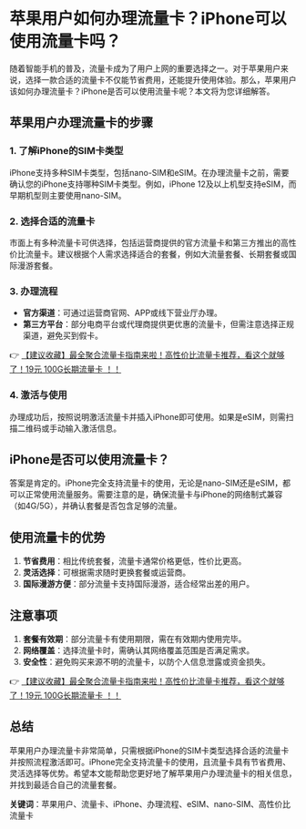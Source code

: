 # 苹果用户如何办理流量卡？iPhone可以使用流量卡吗？

随着智能手机的普及，流量卡成为了用户上网的重要选择之一。对于苹果用户来说，选择一款合适的流量卡不仅能节省费用，还能提升使用体验。那么，苹果用户该如何办理流量卡？iPhone是否可以使用流量卡呢？本文将为您详细解答。

## 苹果用户办理流量卡的步骤

### 1. 了解iPhone的SIM卡类型
iPhone支持多种SIM卡类型，包括nano-SIM和eSIM。在办理流量卡之前，需要确认您的iPhone支持哪种SIM卡类型。例如，iPhone 12及以上机型支持eSIM，而早期机型则主要使用nano-SIM。

### 2. 选择合适的流量卡
市面上有多种流量卡可供选择，包括运营商提供的官方流量卡和第三方推出的高性价比流量卡。建议根据个人需求选择适合的套餐，例如大流量套餐、长期套餐或国际漫游套餐。

### 3. 办理流程
- **官方渠道**：可通过运营商官网、APP或线下营业厅办理。
- **第三方平台**：部分电商平台或代理商提供更优惠的流量卡，但需注意选择正规渠道，避免买到假卡。

👉 [【建议收藏】最全聚合流量卡指南来啦！高性价比流量卡推荐，看这个就够了！19元 100G长期流量卡 ！！](https://bit.ly/Liuliangka)

### 4. 激活与使用
办理成功后，按照说明激活流量卡并插入iPhone即可使用。如果是eSIM，则需扫描二维码或手动输入激活信息。

## iPhone是否可以使用流量卡？

答案是肯定的。iPhone完全支持流量卡的使用，无论是nano-SIM还是eSIM，都可以正常使用流量服务。需要注意的是，确保流量卡与iPhone的网络制式兼容（如4G/5G），并确认套餐是否包含足够的流量。

## 使用流量卡的优势

1. **节省费用**：相比传统套餐，流量卡通常价格更低，性价比更高。
2. **灵活选择**：可根据需求随时更换套餐或运营商。
3. **国际漫游方便**：部分流量卡支持国际漫游，适合经常出差的用户。

## 注意事项

1. **套餐有效期**：部分流量卡有使用期限，需在有效期内使用完毕。
2. **网络覆盖**：选择流量卡时，需确认其网络覆盖范围是否满足需求。
3. **安全性**：避免购买来源不明的流量卡，以防个人信息泄露或资金损失。

👉 [【建议收藏】最全聚合流量卡指南来啦！高性价比流量卡推荐，看这个就够了！19元 100G长期流量卡 ！！](https://bit.ly/Liuliangka)

## 总结

苹果用户办理流量卡非常简单，只需根据iPhone的SIM卡类型选择合适的流量卡并按照流程激活即可。iPhone完全支持流量卡的使用，且流量卡具有节省费用、灵活选择等优势。希望本文能帮助您更好地了解苹果用户办理流量卡的相关信息，并找到最适合自己的流量套餐。

**关键词**：苹果用户、流量卡、iPhone、办理流程、eSIM、nano-SIM、高性价比流量卡